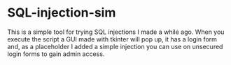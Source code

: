 # SQL-injection-sim
This is a simple tool for trying SQL injections I made a while ago.
When you execute the script a GUI made with tkinter will pop up, it has a login form and, as a placeholder I added a simple injection you can use on unsecured login forms to gain admin access.
